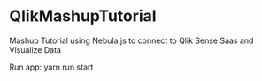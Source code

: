 # QlikMashupTutorial
Mashup Tutorial using Nebula.js to connect to Qlik Sense Saas and Visualize Data

Run app:
yarn run start
